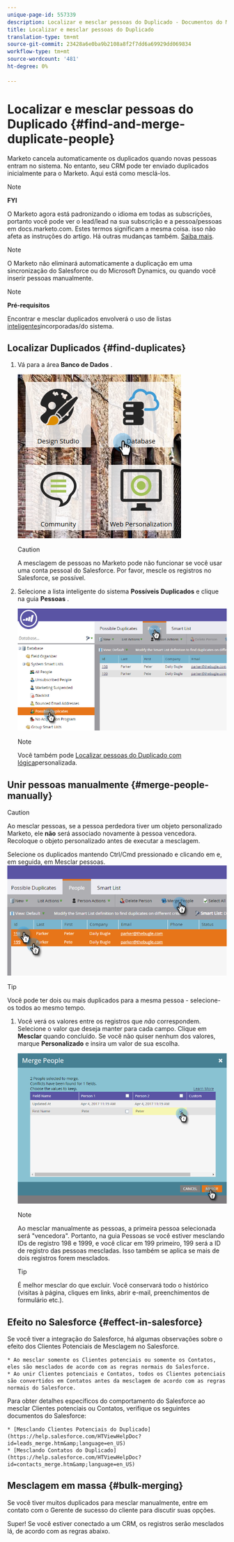 ```yaml
---
unique-page-id: 557339
description: Localizar e mesclar pessoas do Duplicado - Documentos do Marketing - Documentação do produto
title: Localizar e mesclar pessoas do Duplicado
translation-type: tm+mt
source-git-commit: 23428a6e0ba9b2108a8f2f7dd6a69929dd069834
workflow-type: tm+mt
source-wordcount: '481'
ht-degree: 0%

---
```



# Localizar e mesclar pessoas do Duplicado {#find-and-merge-duplicate-people}

Marketo cancela automaticamente os duplicados quando novas pessoas entram no sistema. No entanto, seu CRM pode ter enviado duplicados inicialmente para o Marketo. Aqui está como mesclá-los.

>[!NOTE]
>
>**FYI**
>
>O Marketo agora está padronizando o idioma em todas as subscrições, portanto você pode ver o lead/lead na sua subscrição e a pessoa/pessoas em docs.marketo.com. Estes termos significam a mesma coisa. isso não afeta as instruções do artigo. Há outras mudanças também. [Saiba mais](http://docs.marketo.com/display/DOCS/Updates+to+Marketo+Terminology).

>[!NOTE]
>
>O Marketo não eliminará automaticamente a duplicação em uma sincronização do Salesforce ou do Microsoft Dynamics, ou quando você inserir pessoas manualmente.

>[!NOTE]
>
>**Pré-requisitos**
>
>Encontrar e mesclar duplicados envolverá o uso de listas [inteligentes](../../../../product-docs/core-marketo-concepts/smart-lists-and-static-lists/using-smart-lists/use-built-in-system-smart-lists.md)incorporadas/do sistema.

## Localizar Duplicados {#find-duplicates}

1. Vá para a área **Banco de Dados** .

   ![](assets/db.png)

   >[!CAUTION]
   >
   >A mesclagem de pessoas no Marketo pode não funcionar se você usar uma conta pessoal do Salesforce. Por favor, mescle os registros no Salesforce, se possível.

1. Selecione a lista inteligente do sistema **Possíveis** **Duplicados** e clique na guia **Pessoas** .

   ![](assets/two.png)

   >[!NOTE]
   >
   >Você também pode [Localizar pessoas do Duplicado com lógica](find-duplicate-people-with-custom-logic.md)personalizada.

## Unir pessoas manualmente {#merge-people-manually}

>[!CAUTION]
>
>Ao mesclar pessoas, se a pessoa perdedora tiver um objeto personalizado Marketo, ele **não** será associado novamente à pessoa vencedora. Recoloque o objeto personalizado antes de executar a mesclagem.

Selecione os duplicados mantendo Ctrl/Cmd pressionado e clicando em e, em seguida, em Mesclar pessoas.
![](assets/three.png)

>[!TIP]
>
>Você pode ter dois ou mais duplicados para a mesma pessoa - selecione-os todos ao mesmo tempo.

1. Você verá os valores entre os registros que *não* correspondem. Selecione o valor que deseja manter para cada campo. Clique em **Mesclar** quando concluído. Se você não quiser nenhum dos valores, marque **Personalizado** e insira um valor de sua escolha.

   ![](assets/four.png)

   >[!NOTE]
   >
   >Ao mesclar manualmente as pessoas, a primeira pessoa selecionada será &quot;vencedora&quot;. Portanto, na guia Pessoas se você estiver mesclando IDs de registro 198 e 1999, e você clicar em 199 primeiro, 199 será a ID de registro das pessoas mescladas. Isso também se aplica se mais de dois registros forem mesclados.

   >[!TIP]
   >
   >É melhor mesclar do que excluir. Você conservará todo o histórico (visitas à página, cliques em links, abrir e-mail, preenchimentos de formulário etc.).

## Efeito no Salesforce {#effect-in-salesforce}

Se você tiver a integração do Salesforce, há algumas observações sobre o efeito dos Clientes Potenciais de Mesclagem no Salesforce.

    * Ao mesclar somente os Clientes potenciais ou somente os Contatos, eles são mesclados de acordo com as regras normais do Salesforce.
    * Ao unir Clientes potenciais e Contatos, todos os Clientes potenciais são convertidos em Contatos antes da mesclagem de acordo com as regras normais do Salesforce.

Para obter detalhes específicos do comportamento do Salesforce ao mesclar Clientes potenciais ou Contatos, verifique os seguintes documentos do Salesforce:

    * [Mesclando Clientes Potenciais do Duplicado](https://help.salesforce.com/HTViewHelpDoc?id=leads_merge.htm&amp;language=en_US)
    * [Mesclando Contatos do Duplicado](https://help.salesforce.com/HTViewHelpDoc?id=contacts_merge.htm&amp;language=en_US)

## Mesclagem em massa {#bulk-merging}

Se você tiver muitos duplicados para mesclar manualmente, entre em contato com o Gerente de sucesso do cliente para discutir suas opções.

Super! Se você estiver conectado a um CRM, os registros serão mesclados lá, de acordo com as regras abaixo.